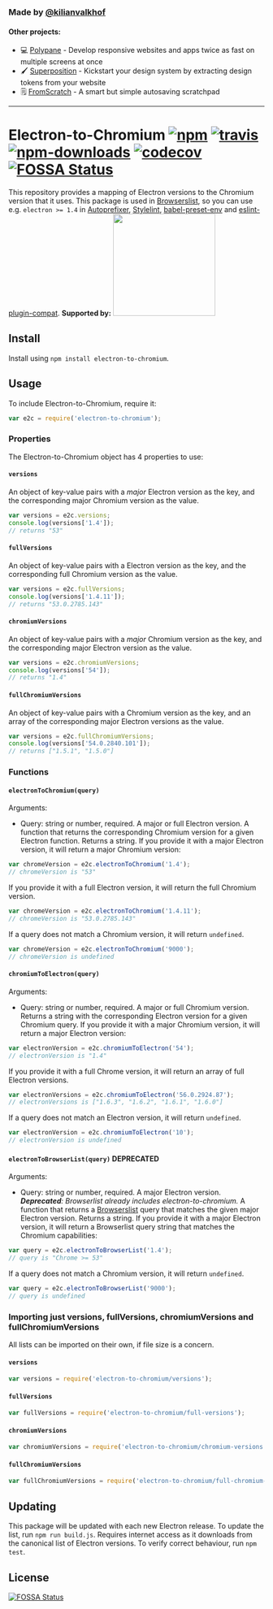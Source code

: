 ### Made by [@kilianvalkhof](https://twitter.com/kilianvalkhof)
#### Other projects:
- 💻 [Polypane](https://polypane.app) - Develop responsive websites and apps twice as fast on multiple screens at once
- 🖌️ [Superposition](https://superposition.design) - Kickstart your design system by extracting design tokens from your website
- 🗒️ [FromScratch](https://fromscratch.rocks) - A smart but simple autosaving scratchpad
---
# Electron-to-Chromium [![npm](https://img.shields.io/npm/v/electron-to-chromium.svg)](https://www.npmjs.com/package/electron-to-chromium) [![travis](https://img.shields.io/travis/Kilian/electron-to-chromium/master.svg)](https://travis-ci.org/Kilian/electron-to-chromium) [![npm-downloads](https://img.shields.io/npm/dm/electron-to-chromium.svg)](https://www.npmjs.com/package/electron-to-chromium) [![codecov](https://codecov.io/gh/Kilian/electron-to-chromium/branch/master/graph/badge.svg)](https://codecov.io/gh/Kilian/electron-to-chromium)[![FOSSA Status](https://app.fossa.io/api/projects/git%2Bgithub.com%2FKilian%2Felectron-to-chromium.svg?type=shield)](https://app.fossa.io/projects/git%2Bgithub.com%2FKilian%2Felectron-to-chromium?ref=badge_shield)
This repository provides a mapping of Electron versions to the Chromium version that it uses.
This package is used in [Browserslist](https://github.com/ai/browserslist), so you can use e.g. `electron >= 1.4` in [Autoprefixer](https://github.com/postcss/autoprefixer), [Stylelint](https://github.com/stylelint/stylelint), [babel-preset-env](https://github.com/babel/babel-preset-env) and [eslint-plugin-compat](https://github.com/amilajack/eslint-plugin-compat).
**Supported by:**
  <a href="https://m.do.co/c/bb22ea58e765">
    <img src="https://opensource.nyc3.cdn.digitaloceanspaces.com/attribution/assets/SVG/DO_Logo_horizontal_blue.svg" width="201px">
  </a>
## Install
Install using `npm install electron-to-chromium`.
## Usage
To include Electron-to-Chromium, require it:
```js
var e2c = require('electron-to-chromium');
```
### Properties
The Electron-to-Chromium object has 4 properties to use:
#### `versions`
An object of key-value pairs with a _major_ Electron version as the key, and the corresponding major Chromium version as the value.
```js
var versions = e2c.versions;
console.log(versions['1.4']);
// returns "53"
```
#### `fullVersions`
An object of key-value pairs with a Electron version as the key, and the corresponding full Chromium version as the value.
```js
var versions = e2c.fullVersions;
console.log(versions['1.4.11']);
// returns "53.0.2785.143"
```
#### `chromiumVersions`
An object of key-value pairs with a _major_ Chromium version as the key, and the corresponding major Electron version as the value.
```js
var versions = e2c.chromiumVersions;
console.log(versions['54']);
// returns "1.4"
```
#### `fullChromiumVersions`
An object of key-value pairs with a Chromium version as the key, and an array of the corresponding major Electron versions as the value.
```js
var versions = e2c.fullChromiumVersions;
console.log(versions['54.0.2840.101']);
// returns ["1.5.1", "1.5.0"]
```
### Functions
#### `electronToChromium(query)`
Arguments:
* Query: string or number, required. A major or full Electron version.
A function that returns the corresponding Chromium version for a given Electron function. Returns a string.
If you provide it with a major Electron version, it will return a major Chromium version:
```js
var chromeVersion = e2c.electronToChromium('1.4');
// chromeVersion is "53"
```
If you provide it with a full Electron version, it will return the full Chromium version.
```js
var chromeVersion = e2c.electronToChromium('1.4.11');
// chromeVersion is "53.0.2785.143"
```
If a query does not match a Chromium version, it will return `undefined`.
```js
var chromeVersion = e2c.electronToChromium('9000');
// chromeVersion is undefined
```
#### `chromiumToElectron(query)`
Arguments:
* Query: string or number, required. A major or full Chromium version.
Returns a string with the corresponding Electron version for a given Chromium query.
If you provide it with a major Chromium version, it will return a major Electron version:
```js
var electronVersion = e2c.chromiumToElectron('54');
// electronVersion is "1.4"
```
If you provide it with a full Chrome version, it will return an array of full Electron versions.
```js
var electronVersions = e2c.chromiumToElectron('56.0.2924.87');
// electronVersions is ["1.6.3", "1.6.2", "1.6.1", "1.6.0"]
```
If a query does not match an Electron version, it will return `undefined`.
```js
var electronVersion = e2c.chromiumToElectron('10');
// electronVersion is undefined
```
#### `electronToBrowserList(query)` **DEPRECATED**
Arguments:
* Query: string or number, required. A major Electron version.
_**Deprecated**: Browserlist already includes electron-to-chromium._
A function that returns a [Browserslist](https://github.com/ai/browserslist) query that matches the given major Electron version. Returns a string.
If you provide it with a major Electron version, it will return a Browserlist query string that matches the Chromium capabilities:
```js
var query = e2c.electronToBrowserList('1.4');
// query is "Chrome >= 53"
```
If a query does not match a Chromium version, it will return `undefined`.
```js
var query = e2c.electronToBrowserList('9000');
// query is undefined
```
### Importing just versions, fullVersions, chromiumVersions and fullChromiumVersions
All lists can be imported on their own, if file size is a concern.
#### `versions`
```js
var versions = require('electron-to-chromium/versions');
```
#### `fullVersions`
```js
var fullVersions = require('electron-to-chromium/full-versions');
```
#### `chromiumVersions`
```js
var chromiumVersions = require('electron-to-chromium/chromium-versions');
```
#### `fullChromiumVersions`
```js
var fullChromiumVersions = require('electron-to-chromium/full-chromium-versions');
```
## Updating
This package will be updated with each new Electron release.
To update the list, run `npm run build.js`. Requires internet access as it downloads from the canonical list of Electron versions.
To verify correct behaviour, run `npm test`.
## License
[![FOSSA Status](https://app.fossa.io/api/projects/git%2Bgithub.com%2FKilian%2Felectron-to-chromium.svg?type=large)](https://app.fossa.io/projects/git%2Bgithub.com%2FKilian%2Felectron-to-chromium?ref=badge_large)
